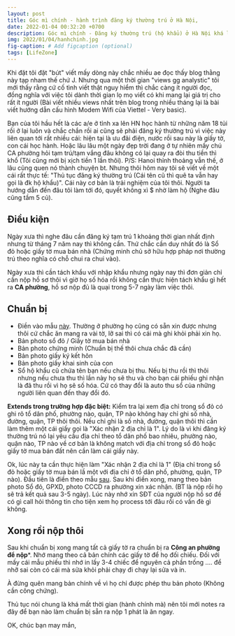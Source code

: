 ```yaml
---
layout: post
title: Góc mì chính - hành trình đăng ký thường trú ở Hà Nội,
date: 2022-01-04 00:32:20 +0700
description: Góc mì chính - Đăng ký thường trú (hộ khẩu) ở Hà Nội khá loằng ngoằng. Bài viết tôi sẽ mô tả lại các bước cần làm để thực hiện việc này.
img: 2022/01/04/hanhchinh.jpg
fig-caption: # Add figcaption (optional)
tags: [LifeZone]
---
```


Khi đặt tôi đặt "bút" viết mấy dòng này chắc nhiều ae đọc thấy blog thằng này tạp nham thế chứ J. Nhưng qua một thời gian "views gg analystic" tôi mới thấy rằng cứ cố tình viết thật nguy hiểm thì chắc càng ít người đọc, đồng nghĩa với việc tôi dành thời gian lọ mọ viết có khi mang lại giá trị cho rất ít người (Bài viết nhiều views nhất trên blog trong nhiều tháng lại là bài viết hướng dẫn cấu hình Modem Wifi của Viettel - Very basic). 

Bạn của tôi hầu hết là các a/e ở tỉnh xa lên HN học hành từ những năm 18 tủi rồi ở lại luôn và chắc chắn rồi ai cũng sẽ phải đăng ký thường trú vì việc này liên quan tới rất nhiều cái: hiện tại là ưu đãi điện, nước rồi sau này là giấy tờ, con cái học hành. Hoặc lâu lâu một ngày đẹp trời đang ở tự nhiên mấy chú CA phường hỏi tạm trú/tạm vắng đâu không có lại quay ra đòi thu tiền thì khổ (Tôi cũng mới bị xịch tiền 1 lần thôi). P/S: Hanoi thỉnh thoảng vẫn thế, ở lâu cũng quen nó thành chuyện bt. Nhưng thôi hôm nay tôi sẽ viết về một cái rất thực tế: "Thủ tục đăng ký thường trú (Cái tên cũ thì quê ta vẫn hay gọi là đk hộ khẩu)". Cái này cơ bản là trải nghiệm của tôi thôi. Người ta hướng dẫn đến đâu tôi làm tới đó, quyết không xì $ nhờ làm hộ (Nghe đâu cũng tầm 5 củ).

## Điều kiện

Ngày xưa thì nghe đâu cần đăng ký tạm trú 1 khoảng thời gian nhất định nhưng từ tháng 7 năm nay thì không cần. Thứ chắc cần duy nhất đó là Sổ đỏ hoặc giấy tờ mua bán nhà (Chứng minh chủ sở hữu hợp pháp nơi thường trú theo nghĩa có chỗ chui ra chui vào).

Ngày xưa thì cần tách khẩu với nhập khẩu nhưng ngày nay thì đơn giản chỉ cần nộp hồ sơ thôi vì giờ họ số hóa rồi không cần thực hiện tách khẩu gì hết ra **CA phường**, hồ sơ nộp đủ là quại trong 5-7 ngày làm việc thôi.


## Chuẩn bị

+ Điền vào mẫu [này](https://csdl.dichvucong.gov.vn/web/jsp/download_file.jsp?ma=3fd96e2f8a19e97c). Thường ở phường họ cũng có sẵn xin được nhưng thôi cứ chắc ăn mang ra vài tờ, lỡ sai thì có cái mà ghi khỏi phải xin họ.
+ Bản photo sổ đỏ / Giấy tờ mua bán nhà
+ Bản photo chứng minh (Chuẩn bị thế thôi chưa chắc đã cần)
+ Bản photo giấy ký kết hôn
+ Bản photo giấy khai sinh của con
+ Sổ hộ khẩu cũ chứa tên bạn nếu chưa bị thu. Nếu bị thu rồi thì thôi nhưng nếu chưa thu thì lần này họ sẽ thu và cho bạn cái phiếu ghi nhận là đã thu rồi vì họ sẽ số hóa. Cứ có thay đổi là auto thu sổ của những người liên quan đến thay đổi đó.

**Extends trong trường hợp đặc biệt:** Kiểm tra lại xem địa chỉ trong sổ đỏ có ghi rõ tổ dân phố, phường nào, quận, TP nào không hay chỉ ghi số nhà, đường, quận, TP thôi thôi. Nếu chỉ ghi là số nhà, đường, quận thôi thì cần làm thêm một cái giấy gọi là "Xác nhận 2 địa chỉ là 1". Lý do là vì khi đăng ký thường trú nó lại yêu cầu địa chỉ theo tổ dân phố bao nhiêu, phường nào, quận nào, TP nào về cơ bản là không match với địa chỉ trong sổ đỏ hoặc giấy tờ mua bán đất nên cần làm cái giấy này.

Ok, lúc này ta cần thực hiện làm "Xác nhận 2 địa chỉ là 1" (Địa chỉ trong sổ đỏ hoặc giấy tờ mua bán lầ một với địa chỉ ở tổ dân phố, phường, quận, TP nào). Đầu tiên là điền theo mẫu [sau](https://luat247.vn/mau-don-xin-xac-nhan-so-nha-hien-tai-va-cach-xin-xac-nhan-dia-chi-nha). Sau khi điền xong, mang theo bản photo Sổ đỏ, GPXD, photo CCCD ra phường xin xác nhận. (BT là nộp rồi họ sẽ trả kết quả sau 3-5 ngày). Lúc này nhớ xin SĐT của người nộp hồ sơ để có gì call hỏi thông tin cho tiện xem họ process tới đâu rồi có vấn đè gì không.

## Xong rồi nộp thôi

Sau khi chuẩn bị xong mang tất cả giấy tờ ra chuẩn bị ra **Công an phường để nộp***. Nhớ mang theo cả bản chính các giấy tờ để họ đối chiếu. Đối với mấy cái mẫu phiếu thì nhớ in lấy 3-4 chiếc để nguyên cả phần trống .... để nhỡ sai còn có cái mà sửa khỏi phải chạy đi chạy lại sửa và in.

À đừng quên mang bản chính về vì họ chỉ được phép thu bản photo (Không cần công chứng).

Thủ tục nói chung là khá mất thời gian (hành chính mà) nên tôi mới notes ra đây để bạn nào làm chuẩn bị sẵn ra nộp 1 phát là ăn ngay.

OK, chúc bạn may mắn,





